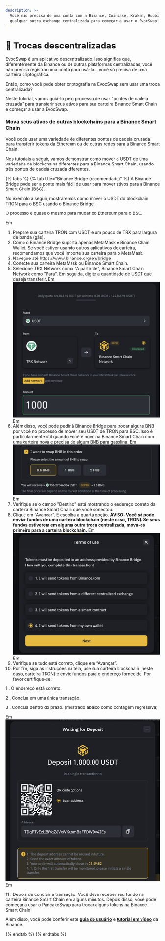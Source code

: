 ```yaml
---
description: >-
  Você não precisa de uma conta com a Binance, Coinbase, Kraken, Huobi, OKEx ou
  qualquer outra exchange centralizada para começar a usar o EvocSwap!
---
```


# 🔁 Trocas descentralizadas

EvocSwap é um aplicativo descentralizado. Isso significa que, diferentemente da Binance ou de outras plataformas centralizadas, você não precisa registrar uma conta para usá-la... você só precisa de uma carteira criptográfica.&#x20;

Então, como você pode obter criptografia na EvocSwap sem usar uma troca centralizada?

Neste tutorial, vamos guiá-lo pelo processo de usar "pontes de cadeia cruzada" para transferir seus ativos para sua carteira Binance Smart Chain e começar a usar a EvocSwap.

### Mova seus ativos de outras blockchains para a Binance Smart Chain

Você pode usar uma variedade de diferentes pontes de cadeia cruzada para transferir tokens da Ethereum ou de outras redes para a Binance Smart Chain.

Nos tutoriais a seguir, vamos demonstrar como mover o USDT de uma variedade de blockchains diferentes para a Binance Smart Chain, usando três pontes de cadeia cruzada diferentes.

{% tabs %}
{% tab title="Binance Bridge (recomendado)" %}
A Binance Bridge pode ser a ponte mais fácil de usar para mover ativos para a Binance Smart Chain (BSC).

No exemplo a seguir, mostraremos como mover o USDT do blockchain TRON para o BSC usando o Binance Bridge.

O processo é quase o mesmo para mudar do Ethereum para o BSC.

Em

1. Prepare sua carteira TRON com USDT e um pouco de TRX para largura de banda (gás).
2. Como o Binance Bridge suporta apenas MetaMask e Binance Chain Wallet. Se você estiver usando outros aplicativos de carteira, recomendamos que você importe sua carteira para o MetaMask.
3. Navegue até https://www.binance.org/en/bridge
4. Conecte sua carteira MetaMask ou Binance Smart Chain.
5. Selecione TRX Network como "A partir de", Binance Smart Chain Network como "Para". Em seguida, digite a quantidade de USDT que deseja transferir.                                                                                                           Em ![](.gitbook/assets/1.png) Em
6. Além disso, você pode pedir à Binance Bridge para trocar alguns BNB por você no processo de mover seu USDT de TRON para BSC. Isso é particularmente útil quando você é novo na Binance Smart Chain com uma carteira nova e precisa de algum BNB para gasolina.                                   Em ![](.gitbook/assets/2.png) Em
7. Verifique se o campo "Destino" está mostrando o endereço correto da carteira Binance Smart Chain que você conectou.
8. Clique em “Avançar”. E escolha a quarta opção.                                                                    **AVISO: Você só pode enviar fundos de uma carteira blockchain (neste caso, TRON). Se seus fundos estiverem em alguma outra troca centralizada, mova-os primeiro para a carteira blockchain.**                         Em ![](.gitbook/assets/3.png) Em
9. Verifique se tudo está correto, clique em “Avançar”.
10. Por fim, siga as instruções na tela, use sua carteira blockchain (neste caso, carteira TRON) e envie fundos para o endereço fornecido. Por favor certifique-se:

&#x20;        1 . O endereço está correto.

&#x20;        2 . Conclua em uma única transação.

&#x20;        3 . Conclua dentro do prazo. (mostrado abaixo como contagem regressiva)

Em ![](.gitbook/assets/4.png) Em

11 . Depois de concluir a transação. Você deve receber seu fundo na carteira        Binance Smart Chain em alguns minutos. Depois disso, você pode começar a usar o PancakeSwap para trocar alguns tokens na Binance Smart Chain!

Além disso, você pode conferir este [**guia do usuário**](https://academy.binance.com/pt/articles/an-introduction-to-binance-bridge) e [**tutorial em vídeo**](https://fast.wistia.net/embed/iframe/fhip2z4nth) da Binance.



&#x20;  &#x20;
{% endtab %}
{% endtabs %}
